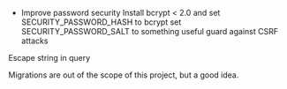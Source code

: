 
* Improve password security
    Install bcrypt < 2.0 and set SECURITY_PASSWORD_HASH to bcrypt
    set SECURITY_PASSWORD_SALT to something useful
    guard against CSRF attacks

Escape string in query

Migrations are out of the scope of this project, but a good idea.
